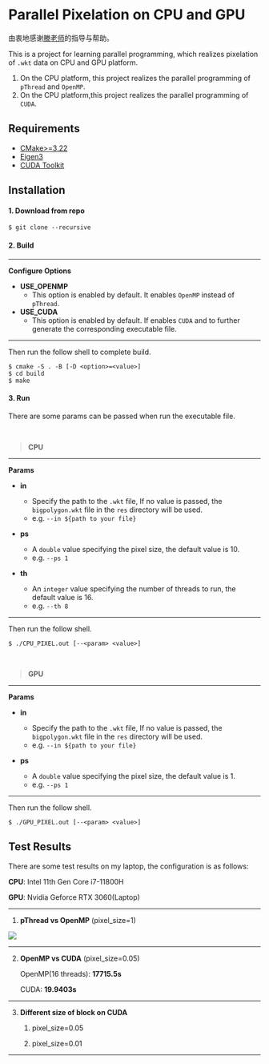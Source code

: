 # Parallel Pixelation on CPU and GPU

由衷地感谢[滕老师](https://github.com/tengdj)的指导与帮助。

This is a project for learning parallel programming, which realizes pixelation of `.wkt` data on CPU and GPU platform.

1. On the CPU platform, this project realizes the parallel programming of `pThread` and `OpenMP`.
2. On the CPU platform,this project realizes the parallel programming of `CUDA`.

## Requirements
- [CMake>=3.22](https://cmake.org/)
- [Eigen3](https://eigen.tuxfamily.org)
- [CUDA Toolkit](https://developer.nvidia.com/cuda-toolkit)

## Installation

#### 1. Download from repo
```shell
$ git clone --recursive
```
#### 2. Build

---

**Configure Options**

- **USE_OPENMP**
  - This option is enabled by default. It enables `OpenMP` instead of `pThread`.
- **USE_CUDA** 
  - This option is enabled by default. If enables `CUDA` and to further generate the corresponding executable file.

---

Then run the follow shell to complete build.
```shell
$ cmake -S . -B [-D <option>=<value>]
$ cd build
$ make
```

#### 3. Run

There are some params can be passed when run the executable file.

<br>

>**CPU**

---

**Params**

- **in** 
  - Specify the path to the `.wkt` file, If no value is passed, the `bigpolygon.wkt` file in the `res` directory will be used.
  - e.g. `--in ${path to your file}`

- **ps** 
  - A `double` value specifying the pixel size, the default value is 10. 
  - e.g. `--ps 1`

- **th**
    - An `integer` value specifying the number of threads to run, the default value is 16.
    - e.g. `--th 8`

---

Then run the follow shell.
```shell
$ ./CPU_PIXEL.out [--<param> <value>]
```

<br>

>**GPU**

---

**Params**

- **in**
    - Specify the path to the `.wkt` file, If no value is passed, the `bigpolygon.wkt` file in the `res` directory will be used.
    - e.g. `--in ${path to your file}`

- **ps**
    - A `double` value specifying the pixel size, the default value is 1.
    - e.g. `--ps 1`

---

Then run the follow shell.
```shell
$ ./GPU_PIXEL.out [--<param> <value>]
```
## Test Results

There are some test results on my laptop, the configuration is as follows:

**CPU**: Intel 11th Gen Core i7-11800H

**GPU**: Nvidia Geforce RTX 3060(Laptop)

---

1. **pThread vs OpenMP** (pixel_size=1)

![](https://github.com/KMushaL/ParallelPixelization/blob/master/READEME.assests/pthread%20vs%20openmp.png)
    
---

2. **OpenMP vs CUDA** (pixel_size=0.05)

    OpenMP(16 threads): **17715.5s**

    CUDA: **19.9403s**

---

3. **Different size of block on CUDA**

   1. pixel_size=0.05

   2. pixel_size=0.01

---